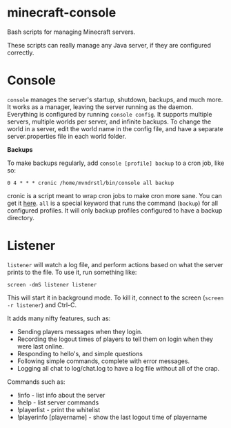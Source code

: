 # minecraft-console
Bash scripts for managing Minecraft servers.

These scripts can really manage any Java server, if they are configured correctly.

# Console

`console` manages the server's startup, shutdown, backups, and much more. It works as a manager, leaving the server running as the daemon. Everything is configured by running `console config`. It supports multiple servers, multiple worlds per server, and infinite backups. To change the world in a server, edit the world name in the config file, and have a separate server.properties file in each world folder.

**Backups**

To make backups regularly, add `console [profile] backup` to a cron job, like so:

`0 4 * * * cronic /home/mvndrstl/bin/console all backup`

cronic is a script meant to wrap cron jobs to make cron more sane. You can get it [here](http://habilis.net/cronic/).
`all` is a special keyword that runs the command (`backup`) for all configured profiles. It will only backup profiles configured to have a backup directory.

# Listener

`listener` will watch a log file, and perform actions based on what the server prints to the file. To use it, run something like:

`screen -dmS listener listener`

This will start it in background mode. To kill it, connect to the screen (`screen -r listener`) and Ctrl-C.

It adds many nifty features, such as:
* Sending players messages when they login.
* Recording the logout times of players to tell them on login when they were last online.
* Responding to hello's, and simple questions
* Following simple commands, complete with error messages.
* Logging all chat to log/chat.log to have a log file without all of the crap.

Commands such as:
* !info - list info about the server
* !help - list server commands
* !playerlist - print the whitelist
* !playerinfo [playername] - show the last logout time of playername
